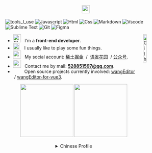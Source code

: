 <div align="center" width="50">
 <h2 align="center">   <img src="https://github.com/souvikguria98/souvikguria98/blob/master/Hi.gif" width="25"></h2>
</div>

![tools_I_use](https://img.shields.io/badge/-%F0%9F%9A%80%20Tools%20I%20use-orange)
![Javascript](https://img.shields.io/badge/JavaScript-323330?style=flat&logo=javascript&logoColor=F7DF1E)
![Html](https://img.shields.io/badge/HTML5-E34F26?style=flat&logo=html5&logoColor=white)
![Css](https://img.shields.io/badge/CSS3-1572B6?style=flat&logo=css3&logoColor=white)
![Markdown](https://img.shields.io/badge/Markdown-000000?style=flat&logo=markdown&logoColor=white)
![Vscode](https://img.shields.io/badge/Visual_Studio_Code-0078D4?style=flat&logo=visual%20studio%20code&logoColor=white)
![Sublime Text](https://img.shields.io/badge/sublime_text-%23575757.svg?&style=flat&logo=sublime-text&logoColor=important)
![Git](https://img.shields.io/badge/GIT-E44C30?style=flat&logo=git&logoColor=white)
![Figma](https://img.shields.io/badge/Figma-F24E1E?style=flat&logo=figma&logoColor=white)

- <img alt="GIF" src="https://github.com/liuqh0609/liuqh0609/blob/main/images/Developer.gif" width="25" /> &nbsp; I’m a **front-end developer**. <img width="15%" align="right" alt="Github Image" src="https://github.com/liuqh0609/liuqh0609/blob/main/images/Developer.gif?raw=true" /><br>
- <img src="https://github.com/liuqh0609/liuqh0609/blob/main/images/hyperkitty.gif?raw=true" width="20" />&nbsp;&nbsp;&nbsp; I usually like to play some fun things. <br>
- <img src="https://github.com/liuqh0609/liuqh0609/blob/main/images/message.gif?raw=true" width="25" />&nbsp;&nbsp; My social account: [稀土掘金](https://juejin.cn/user/3993025017037309/posts) &nbsp;/ &nbsp;[语雀花园](https://www.yuque.com/callmew) &nbsp;/&nbsp;[公众号](https://mp.weixin.qq.com/mp/profile_ext?action=home&__biz=MzA5Mjg0MTA3MA==&scene=124&uin=&key=&devicetype=Windows+10+x64&version=63010029&lang=zh_CN&a8scene=7&fontgear=2). <br>
- <img src="https://github.com/liuqh0609/liuqh0609/blob/main/images/letterbox.gif?raw=true" width="25" /> &nbsp; Contact me by mail: **[528851597@qq.com](528851597@qq.com)**.<br>
- &nbsp;&nbsp;<img src="https://github.com/liuqh0609/liuqh0609/blob/main/images/lightning.gif?raw=true" width="12" />&nbsp;&nbsp;&nbsp;&nbsp;Open source projects currently involved: [wangEditor](https://github.com/wangeditor-team/wangEditor) &nbsp;/&nbsp;[wangEditor-for-vue3](https://github.com/wangeditor-team/wangEditor-for-vue3).<br>

<div align="center" >
  <a  href="http://www.liuqh.cn"><img  src="http://qiniu.liuqh.cn/banner1.jpg" height="166"></img></a> 
  <a  href="https://github.com/liuqh0609">
    <img  src="https://github-readme-stats.vercel.app/api/?username=liuqh0609&show_icons=true" height="166"/>
  </a>
</div>
  <br>

<div align="center" >
  <details>
    <summary>Chinese Profile</summary>

    <h2 align="center"> 你我山巅自相逢，予你与我遇清风 </h2>

<h3 >  &nbsp; ⭐️ &nbsp; 个人简介（profile） </h3>

🔭 &nbsp; 前端开发 er、卑微铲屎官、荣耀王者巅峰 2300、驻马店市王者荣耀城市赛亚军 🥈.

✍️ &nbsp; 喜欢读闲书，喜欢走四方，也喜欢用相机记录生活、分享生活.

🌱 &nbsp; 座右铭：保持热爱 奔赴山海.

<br>

<h3 >  &nbsp; ⭐️ &nbsp; 在做的（doing） </h3>

[wangEditor](https://github.com/wangeditor-team/wangEditor) &nbsp; 开源项目团队开发者（欢迎大家使用和 Star）

[语雀笔记](https://www.yuque.com/callmew) &nbsp; 随手记录一些学习生活...乱七八糟的事情？

[公众号](https://mp.weixin.qq.com/mp/profile_ext?action=home&__biz=MzA5Mjg0MTA3MA==&scene=124&uin=&key=&devicetype=Windows+10+x64&version=63010029&lang=zh_CN&a8scene=7&fontgear=2) &nbsp; 除了技术还有生活
，&nbsp;[掘金](https://juejin.cn/user/3993025017037309/posts) &nbsp; 偶尔会发一些

  </details>
</div>
